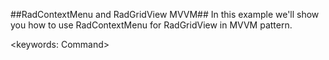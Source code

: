 ##RadContextMenu and RadGridView MVVM##
In this example we'll show you how to use RadContextMenu for RadGridView in MVVM pattern.

<keywords: Command>
